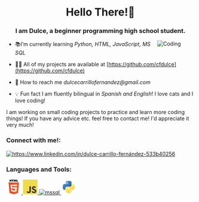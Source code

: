 
<h1 align="center">Hello There!🤗</h1>
<h3 align="center">I am Dulce, a beginner programming high school student.</h3>
<img align="right", alt="Coding", width="100", length="200" src="https://th.bing.com/th/id/OIG.ZeUy59qU3um3EMcxWCpT?w=270&h=270&c=6&r=0&o=5&pid=ImgGn">

- 📚I’m currently learning *Python, HTML, JavaScript, MS SQL*

- 👨‍💻 All of my projects are available at [https://github.com/cfdulce](https://github.com/cfdulce)

- 📧 How to reach me _dulcecarrillofernandez@gmail.com_

- 💡 Fun fact I am fluently bilingual in _Spanish and English_! I love cats and I love coding!

I am working on small coding projects to practice and learn more coding things! If you  have any advice etc. feel free to contact me! I'd appreciate it very much!

<h3 align="left">Connect with me!:</h3>
<p align="left">
<a href="https://linkedin.com/in/https://www.linkedin.com/in/dulce-carrillo-fernández-533b40256" target="blank"><img align="center" src="https://raw.githubusercontent.com/rahuldkjain/github-profile-readme-generator/master/src/images/icons/Social/linked-in-alt.svg" alt="https://www.linkedin.com/in/dulce-carrillo-fernández-533b40256" height="30" width="40" /></a>
</p>

<h3 align="left">Languages and Tools:</h3>
<p align="left"> <a href="https://www.w3.org/html/" target="_blank" rel="noreferrer"> <img src="https://raw.githubusercontent.com/devicons/devicon/master/icons/html5/html5-original-wordmark.svg" alt="html5" width="40" height="40"/> </a> <a href="https://developer.mozilla.org/en-US/docs/Web/JavaScript" target="_blank" rel="noreferrer"> <img src="https://raw.githubusercontent.com/devicons/devicon/master/icons/javascript/javascript-original.svg" alt="javascript" width="40" height="40"/> </a> <a href="https://www.microsoft.com/en-us/sql-server" target="_blank" rel="noreferrer"> <img src="https://www.svgrepo.com/show/303229/microsoft-sql-server-logo.svg" alt="mssql" width="40" height="40"/> </a> <a href="https://www.python.org" target="_blank" rel="noreferrer"> <img src="https://raw.githubusercontent.com/devicons/devicon/master/icons/python/python-original.svg" alt="python" width="40" height="40"/> </a> </p>
